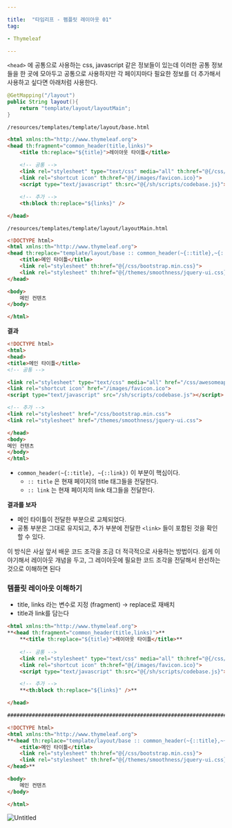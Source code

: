 ```yaml
---

title:  "타임리프 - 펨플릿 레이아웃 01"
tag:

- Thymeleaf

---
```


 `<head>` 에 공통으로 사용하는 css, javascript 같은 정보들이 있는데 이러한 공통 정보들을 한 곳에 모아두고 공통으로 사용하지만 각 페이지마다 필요한 정보를 더 추가해서 사용하고 싶다면 아래처럼 사용한다.

```java
@GetMapping("/layout")
public String layout(){
	return "template/layout/layoutMain";
}
```

`/resources/templates/template/layout/base.html`

```html
<html xmlns:th="http://www.thymeleaf.org">
<head th:fragment="common_header(title,links)">
	<title th:replace="${title}">레이아웃 타이틀</title>
	
	<!-- 공통 -->
	<link rel="stylesheet" type="text/css" media="all" th:href="@{/css/awesomeapp.css}">
	<link rel="shortcut icon" th:href="@{/images/favicon.ico}">
	<script type="text/javascript" th:src="@{/sh/scripts/codebase.js}"></script>

	<!-- 추가 -->
	<th:block th:replace="${links}" />

</head>
```

`/resources/templates/template/layout/layoutMain.html`

```html
<!DOCTYPE html>
<html xmlns:th="http://www.thymeleaf.org">
<head th:replace="template/layout/base :: common_header(~{::title},~{::link})">
	<title>메인 타이틀</title>
	<link rel="stylesheet" th:href="@{/css/bootstrap.min.css}">
	<link rel="stylesheet" th:href="@{/themes/smoothness/jquery-ui.css}">
</head>

<body>
	메인 컨텐츠
</body>

</html>
```

**결과**

```html
<!DOCTYPE html>
<html>
<head>
<title>메인 타이틀</title>
<!-- 공통 -->

<link rel="stylesheet" type="text/css" media="all" href="/css/awesomeapp.css">
<link rel="shortcut icon" href="/images/favicon.ico">
<script type="text/javascript" src="/sh/scripts/codebase.js"></script>

<!-- 추가 -->
<link rel="stylesheet" href="/css/bootstrap.min.css">
<link rel="stylesheet" href="/themes/smoothness/jquery-ui.css">

</head>
<body>
메인 컨텐츠
</body>
</html>
```

- `common_header(~{::title}, ~{::link})` 이 부분이 핵심이다.
    - `:: title` 은 현재 페이지의 title 태그들을 전달한다.
    - `:: link` 는 현재 페이지의 link 태그들을 전달한다.
    

**결과를 보자**

- 메인 타이틀이 전달한 부분으로 교체되었다.
- 공통 부분은 그대로 유지되고, 추가 부분에 전달한 `<link>` 들이 포함된 것을 확인 할 수 있다.

이 방식은 사실 앞서 배운 코드 조각을 조금 더 적극적으로 사용하는 방법이다. 쉽게 이야기해서 레이아웃 개념을 두고, 그 레이아웃에 필요한 코드 조각을 전달해서 완선하는 것으로 이해하면 된다 

### 템플릿 레이아웃 이해하기

- title, links 라는 변수로 지정 (fragment) → replace로 재배치
- title과 link를 담는다

```html
<html xmlns:th="http://www.thymeleaf.org">
**<head th:fragment="common_header(title,links)">**
	**<title th:replace="${title}">레이아웃 타이틀</title>**
	
	<!-- 공통 -->
	<link rel="stylesheet" type="text/css" media="all" th:href="@{/css/awesomeapp.css}">
	<link rel="shortcut icon" th:href="@{/images/favicon.ico}">
	<script type="text/javascript" th:src="@{/sh/scripts/codebase.js}"></script>

	<!-- 추가 -->
	**<th:block th:replace="${links}" />**

</head>

##########################################################################

<!DOCTYPE html>
<html xmlns:th="http://www.thymeleaf.org">
**<head th:replace="template/layout/base :: common_header(~{::title},~{::link})">
	<title>메인 타이틀</title>
	<link rel="stylesheet" th:href="@{/css/bootstrap.min.css}">
	<link rel="stylesheet" th:href="@{/themes/smoothness/jquery-ui.css}">
</head>**

<body>
	메인 컨텐츠
</body>

</html>
```

![Untitled](%E1%84%90%E1%85%A1%E1%84%8B%E1%85%B5%E1%86%B7%E1%84%85%E1%85%B5%E1%84%91%E1%85%B3%20-%20%E1%84%90%E1%85%A6%E1%86%B7%E1%84%91%E1%85%B3%E1%86%AF%E1%84%85%E1%85%B5%E1%86%BA%20%E1%84%85%E1%85%A6%E1%84%8B%E1%85%B5%E1%84%8B%E1%85%A1%E1%84%8B%E1%85%AE%E1%86%BA%2001%2042c79e147cf040c8a5916d969e93913e/Untitled.png)